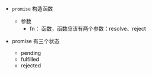 - `promise` 构造函数
    - 参数
        - fn： 函数，函数应该有两个参数：resolve、reject

- promise 有三个状态
    - pending
    - fulfilled
    - rejected